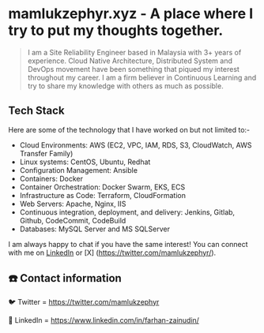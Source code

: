 # mamlukzephyr.xyz - A place where I try to put my thoughts together.

> I am a Site Reliability Engineer based in Malaysia with 3+ years of experience.
 Cloud Native Architecture, Distributed System and DevOps movement have been something that piqued my interest throughout my career.
 I am a firm believer in Continuous Learning and try to share my knowledge with others as much as possible.

## Tech Stack

Here are some of the technology that I have worked on but not limited to:-

- Cloud Environments: AWS (EC2, VPC, IAM, RDS, S3, CloudWatch, AWS Transfer Family)
- Linux systems: CentOS, Ubuntu, Redhat
- Configuration Management: Ansible
- Containers: Docker
- Container Orchestration: Docker Swarm, EKS, ECS
- Infrastructure as Code: Terraform, CloudFormation
- Web Servers: Apache, Nginx, IIS
- Continuous integration, deployment, and delivery: Jenkins, Gitlab, Github, CodeCommit, CodeBuild
- Databases: MySQL Server and MS SQLServer

I am always happy to chat if you have the same interest! You can connect with me on [LinkedIn](https://www.linkedin.com/in/farhan-zainudin/) or [X] (https://twitter.com/mamlukzephyr/).

## ☎️ Contact information

🐦 Twitter = https://twitter.com/mamlukzephyr

🔗 LinkedIn = https://www.linkedin.com/in/farhan-zainudin/
